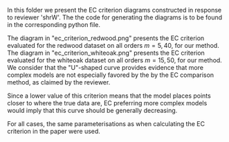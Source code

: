 In this folder we present the EC criterion diagrams constructed in response to 
reviewer 'shrW'. The the code for generating the diagrams is to be found in 
the corresponding python file.

The diagram in "ec_criterion_redwood.png" presents the EC criterion evaluated
for the redwood dataset on all orders $m = {5,40}$, for our method. The diagram
    in "ec_criterion_whiteoak.png" presents the EC criterion evaluated for the
    whiteoak dataset on all orders $m = {15,50}$, for our method. We consider
    that the "U"-shaped curve provides evidence that more complex models are
    not especially favored by the by the EC comparison method, as claimed by
    the reviewer. 

Since a lower value of this criterion means that the model places points closer
to where the true data are, EC preferring more complex models would imply that
this curve should be generally decreasing.

For all cases, the same parameterisations as when calculating the EC criterion
in the paper were used.
